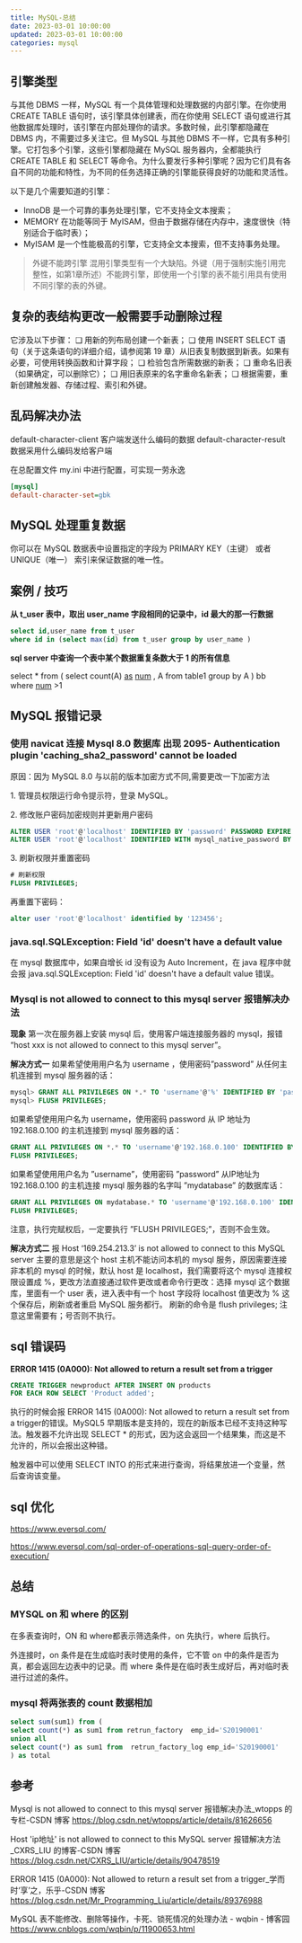 ```yaml
---
title: MySQL-总结
date: 2023-03-01 10:00:00
updated: 2023-03-01 10:00:00
categories: mysql
---
```


## 引擎类型

与其他 DBMS 一样，MySQL 有一个具体管理和处理数据的内部引擎。在你使用 CREATE TABLE 语句时，该引擎具体创建表，而在你使用 SELECT 语句或进行其他数据库处理时，该引擎在内部处理你的请求。多数时候，此引擎都隐藏在 DBMS 内，不需要过多关注它。但 MySQL 与其他 DBMS 不一样，它具有多种引擎。它打包多个引擎，这些引擎都隐藏在 MySQL 服务器内，全都能执行 CREATE TABLE 和 SELECT 等命令。为什么要发行多种引擎呢？因为它们具有各自不同的功能和特性，为不同的任务选择正确的引擎能获得良好的功能和灵活性。

以下是几个需要知道的引擎：

* InnoDB 是一个可靠的事务处理引擎，它不支持全文本搜索；
* MEMORY 在功能等同于 MyISAM，但由于数据存储在内存中，速度很快（特别适合于临时表）；
* MyISAM 是一个性能极高的引擎，它支持全文本搜索，但不支持事务处理。

> 外键不能跨引擎 混用引擎类型有一个大缺陷。外键（用于强制实施引用完整性，如第1章所述）不能跨引擎，即使用一个引擎的表不能引用具有使用不同引擎的表的外键。

## 复杂的表结构更改一般需要手动删除过程

它涉及以下步骤：
❑ 用新的列布局创建一个新表；
❑ 使用 INSERT SELECT 语句（关于这条语句的详细介绍，请参阅第 19 章）从旧表复制数据到新表。如果有必要，可使用转换函数和计算字段；
❑ 检验包含所需数据的新表；
❑ 重命名旧表（如果确定，可以删除它）；
❑ 用旧表原来的名字重命名新表；
❑ 根据需要，重新创建触发器、存储过程、索引和外键。

<!-- more -->

## 乱码解决办法

default-character-client 客户端发送什么编码的数据
default-character-result 数据采用什么编码发给客户端

在总配置文件 my.ini 中进行配置，可实现一劳永逸

```ini
[mysql]
default-character-set=gbk
```

## MySQL 处理重复数据

你可以在 MySQL 数据表中设置指定的字段为 PRIMARY KEY（主键） 或者 UNIQUE（唯一） 索引来保证数据的唯一性。

## 案例 / 技巧

**从 t_user 表中，取出 user_name 字段相同的记录中，id 最大的那一行数据**

```sql
select id,user_name from t_user
where id in (select max(id) from t_user group by user_name )
```

**sql server 中查询一个表中某个数据重复条数大于 1 的所有信息**

select * from (
select count(A) [as](https://www.baidu.com/s?wd=as&tn=SE_PcZhidaonwhc_ngpagmjz&rsv_dl=gh_pc_zhidao) [num](https://www.baidu.com/s?wd=num&tn=SE_PcZhidaonwhc_ngpagmjz&rsv_dl=gh_pc_zhidao) , A from table1 group by A
) bb
where [num](https://www.baidu.com/s?wd=num&tn=SE_PcZhidaonwhc_ngpagmjz&rsv_dl=gh_pc_zhidao) >1

## MySQL 报错记录

### 使用 navicat 连接 Mysql 8.0 数据库 出现 2095- Authentication plugin 'caching_sha2_password' cannot be loaded

原因：因为 MySQL 8.0 与以前的版本加密方式不同,需要更改一下加密方法

1\. 管理员权限运行命令提示符，登录 MySQL。

2\. 修改账户密码加密规则并更新用户密码

```sql
ALTER USER 'root'@'localhost' IDENTIFIED BY 'password' PASSWORD EXPIRE NEVER;
ALTER USER 'root'@'localhost' IDENTIFIED WITH mysql_native_password BY 'password'; 
```

3\. 刷新权限并重置密码

```sql
# 刷新权限
FLUSH PRIVILEGES;
```

再重置下密码：

```sql
alter user 'root'@'localhost' identified by '123456';
```

### java.sql.SQLException: Field 'id' doesn't have a default value

在 mysql 数据库中，如果自增长 id 没有设为 Auto Increment，在 java 程序中就会报 java.sql.SQLException: Field 'id' doesn't have a default value 错误。

### Mysql is not allowed to connect to this mysql server 报错解决办法

**现象**
第一次在服务器上安装 mysql 后，使用客户端连接服务器的 mysql，报错 “host xxx is not allowed to connect to this mysql server”。

**解决方式一**
如果希望使用用户名为 username ，使用密码”password” 从任何主机连接到 mysql 服务器的话：

```sql
mysql> GRANT ALL PRIVILEGES ON *.* TO 'username'@'%' IDENTIFIED BY 'password' WITH GRANT OPTION;
mysql> FLUSH PRIVILEGES;
```

如果希望使用用户名为 username，使用密码 password 从 IP 地址为 192.168.0.100 的主机连接到 mysql 服务器的话：

```sql
GRANT ALL PRIVILEGES ON *.* TO 'username'@'192.168.0.100' IDENTIFIED BY 'password' WITH GRANT OPTION;
FLUSH PRIVILEGES;
```

如果希望使用用户名为 ”username”，使用密码 ”password” 从IP地址为192.168.0.100 的主机连接 mysql 服务器的名字叫 ”mydatabase” 的数据库话：

```sql
GRANT ALL PRIVILEGES ON mydatabase.* TO 'username'@'192.168.0.100' IDENTIFIED BY 'password' WITH GRANT OPTION;
FLUSH PRIVILEGES;
```

注意，执行完赋权后，一定要执行 ”FLUSH PRIVILEGES;”，否则不会生效。

**解决方式二**
报 Host ‘169.254.213.3’ is not allowed to connect to this MySQL server 主要的意思是这个 host 主机不能访问本机的 mysql 服务，原因需要连接非本机的 mysql 的时候，默认 host 是 localhost，我们需要将这个 mysql 连接权限设置成 %，更改方法直接通过软件更改或者命令行更改：选择 mysql 这个数据库，里面有一个 user 表，进入表中有一个 host 字段将 localhost 值更改为 % 这个保存后，刷新或者重启 MySQL 服务都行。
刷新的命令是 flush privileges; 注意这里需要有；号否则不执行。

## sql 错误码

**ERROR 1415 (0A000): Not allowed to return a result set from a trigger**

```sql
CREATE TRIGGER newproduct AFTER INSERT ON products
FOR EACH ROW SELECT 'Product added';
```

执行的时候会报 ERROR 1415 (0A000): Not allowed to return a result set from a trigger的错误。MySQL5 早期版本是支持的，现在的新版本已经不支持这种写法。触发器不允许出现 SELECT * 的形式，因为这会返回一个结果集，而这是不允许的，所以会报出这种错。

触发器中可以使用 SELECT INTO 的形式来进行查询，将结果放进一个变量，然后查询该变量。

## sql 优化

<https://www.eversql.com/>

<https://www.eversql.com/sql-order-of-operations-sql-query-order-of-execution/>

## 总结

### MYSQL on 和 where 的区别

在多表查询时，ON 和 where都表示筛选条件，on 先执行，where 后执行。

外连接时，on 条件是在生成临时表时使用的条件，它不管 on 中的条件是否为真，都会返回左边表中的记录。而 where 条件是在临时表生成好后，再对临时表进行过滤的条件。

### mysql 将两张表的 count 数据相加

```sql
select sum(sum1) from (
select count(*) as sum1 from retrun_factory  emp_id='S20190001'
union all
select count(*) as sum1 from  retrun_factory_log emp_id='S20190001'
) as total
```

## 参考

Mysql is not allowed to connect to this mysql server 报错解决办法_wtopps 的专栏-CSDN 博客
<https://blog.csdn.net/wtopps/article/details/81626656>

Host 'ip地址' is not allowed to connect to this MySQL server 报错解决方法_CXRS_LIU 的博客-CSDN 博客
<https://blog.csdn.net/CXRS_LIU/article/details/90478519>

ERROR 1415 (0A000): Not allowed to return a result set from a trigger_学而时‘享’之，乐乎-CSDN 博客
<https://blog.csdn.net/Mr_Programming_Liu/article/details/89376988>

MySQL 表不能修改、删除等操作，卡死、锁死情况的处理办法 - wqbin - 博客园
<https://www.cnblogs.com/wqbin/p/11900653.html>
